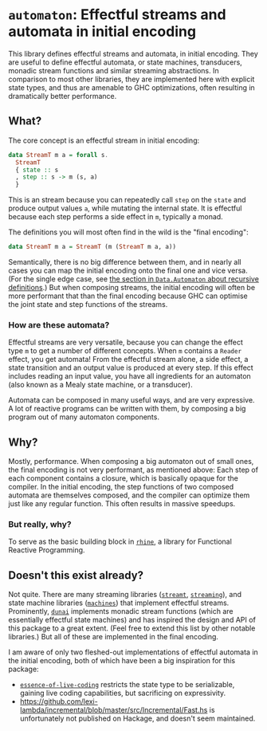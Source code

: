 # `automaton`: Effectful streams and automata in initial encoding

This library defines effectful streams and automata, in initial encoding.
They are useful to define effectful automata, or state machines, transducers, monadic stream functions and similar streaming abstractions.
In comparison to most other libraries, they are implemented here with explicit state types,
and thus are amenable to GHC optimizations, often resulting in dramatically better performance.

## What?

The core concept is an effectful stream in initial encoding:
```haskell
data StreamT m a = forall s.
  StreamT
  { state :: s
  , step :: s -> m (s, a)
  }
```
This is an stream because you can repeatedly call `step` on the `state` and produce output values `a`,
while mutating the internal state.
It is effectful because each step performs a side effect in `m`, typically a monad.

The definitions you will most often find in the wild is the "final encoding":
```haskell
data StreamT m a = StreamT (m (StreamT m a, a))
```
Semantically, there is no big difference between them, and in nearly all cases you can map the initial encoding onto the final one and vice versa.
(For the single edge case, see [the section in `Data.Automaton` about recursive definitions](hackage.haskell.org/package/automaton/docs/Data.Automaton.html).)
But when composing streams,
the initial encoding will often be more performant that than the final encoding because GHC can optimise the joint state and step functions of the streams.

### How are these automata?

Effectful streams are very versatile, because you can change the effect type `m` to get a number of different concepts.
When `m` contains a `Reader` effect, you get automata!
From the effectful stream alone, a side effect, a state transition and an output value is produced at every step.
If this effect includes reading an input value, you have all ingredients for an automaton (also known as a Mealy state machine, or a transducer).

Automata can be composed in many useful ways, and are very expressive.
A lot of reactive programs can be written with them,
by composing a big program out of many automaton components.

## Why?

Mostly, performance.
When composing a big automaton out of small ones, the final encoding is not very performant, as mentioned above:
Each step of each component contains a closure, which is basically opaque for the compiler.
In the initial encoding, the step functions of two composed automata are themselves composed, and the compiler can optimize them just like any regular function.
This often results in massive speedups.

### But really, why?

To serve as the basic building block in [`rhine`](https://hackage.haskell.org/package/rhine),
a library for Functional Reactive Programming.

## Doesn't this exist already?

Not quite.
There are many streaming libraries ([`streamt`](https://hackage.haskell.org/package/streamt), [`streaming`](https://hackage.haskell.org/package/streaming)),
and state machine libraries ([`machines`](https://hackage.haskell.org/package/machines)) that implement effectful streams.
Prominently, [`dunai`](https://hackage.haskell.org/package/dunai) implements monadic stream functions
(which are essentially effectful state machines)
and has inspired the design and API of this package to a great extent.
(Feel free to extend this list by other notable libraries.)
But all of these are implemented in the final encoding.

I am aware of only two fleshed-out implementations of effectful automata in the initial encoding,
both of which have been a big inspiration for this package:

* [`essence-of-live-coding`](https://hackage.haskell.org/package/essence-of-live-coding) restricts the state type to be serializable, gaining live coding capabilities, but sacrificing on expressivity.
* https://github.com/lexi-lambda/incremental/blob/master/src/Incremental/Fast.hs is unfortunately not published on Hackage, and doesn't seem maintained.
